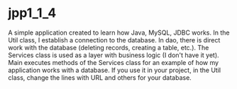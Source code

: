 # jpp1_1_4
A simple application created to learn how Java, MySQL, JDBC works. In the Util class, I establish a connection to the database. In dao, there is direct work with the database (deleting records, creating a table, etc.). The Services class is used as a layer with business logic (I don't have it yet). Main executes methods of the Services class for an example of how my application works with a database. If you use it in your project, in the Util class, change the lines with URL and others for your database.
